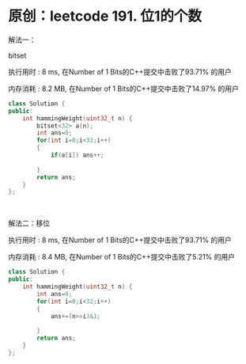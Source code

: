 # 原创：leetcode 191. 位1的个数

解法一：

bitset

执行用时 : 8 ms, 在Number of 1 Bits的C++提交中击败了93.71% 的用户

内存消耗 : 8.2 MB, 在Number of 1 Bits的C++提交中击败了14.97% 的用户
```c++
class Solution {
public:
    int hammingWeight(uint32_t n) {
        bitset<32> a(n);
        int ans=0;
        for(int i=0;i<32;i++)
        {
            if(a[i]) ans++;
                
        }
        return ans;
    }
};
```
 

解法二：移位

执行用时 : 8 ms, 在Number of 1 Bits的C++提交中击败了93.71% 的用户

内存消耗 : 8.4 MB, 在Number of 1 Bits的C++提交中击败了5.21% 的用户
```c++
class Solution {
public:
    int hammingWeight(uint32_t n) {
        int ans=0;
        for(int i=0;i<32;i++)
        {
            ans+=(n>>i)&1;
                
        }
        return ans;
    }
};
```
 
